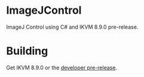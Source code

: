 # ImageJControl
 ImageJ Control using C# and IKVM 8.9.0 pre-release.

# Building 
 Get IKVM 8.9.0 or the [developer pre-release](https://github.com/ikvmnet/ikvm/actions/runs/9238355862/artifacts/1537937356).
